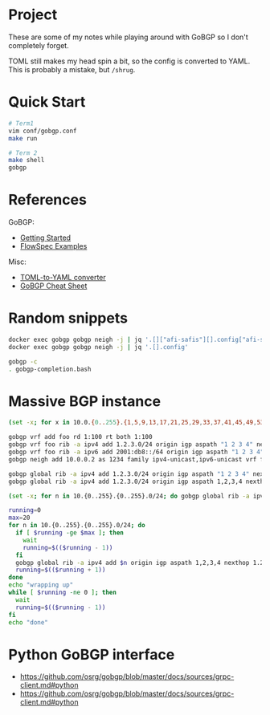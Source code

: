 # Project
These are some of my notes while playing around with GoBGP so I don't completely forget.

TOML still makes my head spin a bit, so the config is converted to YAML.
This is probably a mistake, but `/shrug`.

# Quick Start
```sh
# Term1
vim conf/gobgp.conf
make run

# Term 2
make shell
gobgp
```

# References
GoBGP:
* [Getting Started](https://github.com/osrg/gobgp/blob/master/docs/sources/getting-started.md)
* [FlowSpec Examples](https://github.com/osrg/gobgp/blob/master/docs/sources/flowspec.md)

Misc:
* [TOML-to-YAML converter](https://www.convertsimple.com/convert-toml-to-yaml/)
* [GoBGP Cheat Sheet](https://arthurchiao.art/blog/gobgp-cheat-sheet/)

# Random snippets
```sh
docker exec gobgp gobgp neigh -j | jq '.[]["afi-safis"][].config["afi-safi-name"]'
docker exec gobgp gobgp neigh -j | jq '.[].config'
```

```sh
gobgp -c
. gobgp-completion.bash
```

# Massive BGP instance
```sh
(set -x; for x in 10.0.{0..255}.{1,5,9,13,17,21,25,29,33,37,41,45,49,53,57,61,65,69,73,77,81,85,89,93,97,101,105,109,113,117,121,125,129,133,137,141,145,149,153,157,161,165,169,173,177,181,185,189,193,197,201,205,209,213,217,221,225,229,233,237,241,245,249,253}/30; do ip addr add $x dev eth0; done)

gobgp vrf add foo rd 1:100 rt both 1:100
gobgp vrf foo rib -a ipv4 add 1.2.3.0/24 origin igp aspath "1 2 3 4" nexthop "1.2.3.4"
gobgp vrf foo rib -a ipv6 add 2001:db8::/64 origin igp aspath "1 2 3 4" nexthop "2001:db8::1"
gobgp neigh add 10.0.0.2 as 1234 family ipv4-unicast,ipv6-unicast vrf foo

gobgp global rib -a ipv4 add 1.2.3.0/24 origin igp aspath "1 2 3 4" nexthop 1.2.3.4
gobgp global rib -a ipv4 add 1.2.3.0/24 origin igp aspath 1,2,3,4 nexthop 1.2.3.4

(set -x; for n in 10.{0..255}.{0..255}.0/24; do gobgp global rib -a ipv4 add $n origin igp aspath 1,2,3,4 nexthop 1.2.3.4& done)

running=0
max=20
for n in 10.{0..255}.{0..255}.0/24; do
  if [ $running -ge $max ]; then
    wait
    running=$(($running - 1))
  fi
  gobgp global rib -a ipv4 add $n origin igp aspath 1,2,3,4 nexthop 1.2.3.4 &
  running=$(($running + 1))
done
echo "wrapping up"
while [ $running -ne 0 ]; then
  wait
  running=$(($running - 1))
fi
echo "done"

```
# Python GoBGP interface
* https://github.com/osrg/gobgp/blob/master/docs/sources/grpc-client.md#python
* https://github.com/osrg/gobgp/blob/master/docs/sources/grpc-client.md#python
